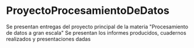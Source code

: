 # ProyectoProcesamientoDeDatos

Se presentan entregas del proyecto principal de la materia "Procesamiento de datos a gran escala"
Se presentan los informes producidos, cuadernos realizados y presentaciones dadas
